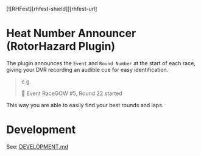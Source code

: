 <!-- PLUGIN BADGES -->
[![RHFest][rhfest-shield]][rhfest-url]

# Heat Number Announcer (RotorHazard Plugin)

The plugin announces the `Event` and `Round Number` at the start of each race, giving your DVR recording an audible cue for easy identification.

> e.g.
>
> 📢 Event RaceGOW #5, Round 22 started

This way you are able to easily find your best rounds and laps.

# Development

See: [DEVELOPMENT.md](DEVELOPMENT.md)
